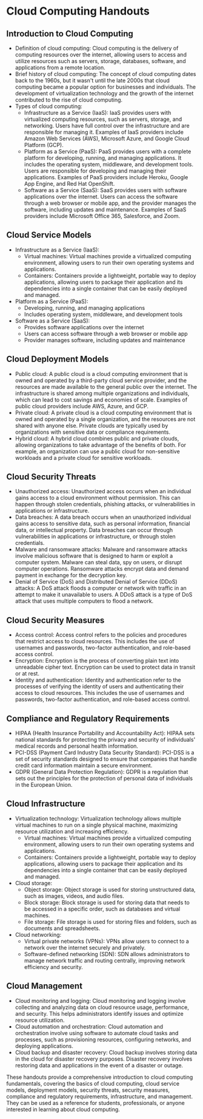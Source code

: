 Cloud Computing Handouts
=====================

Introduction to Cloud Computing
----------------------------

* Definition of cloud computing: Cloud computing is the delivery of computing resources over the internet, allowing users to access and utilize resources such as servers, storage, databases, software, and applications from a remote location.
* Brief history of cloud computing: The concept of cloud computing dates back to the 1960s, but it wasn't until the late 2000s that cloud computing became a popular option for businesses and individuals. The development of virtualization technology and the growth of the internet contributed to the rise of cloud computing.
* Types of cloud computing:
	+ Infrastructure as a Service (IaaS): IaaS provides users with virtualized computing resources, such as servers, storage, and networking. Users have full control over the infrastructure and are responsible for managing it. Examples of IaaS providers include Amazon Web Services (AWS), Microsoft Azure, and Google Cloud Platform (GCP).
	+ Platform as a Service (PaaS): PaaS provides users with a complete platform for developing, running, and managing applications. It includes the operating system, middleware, and development tools. Users are responsible for developing and managing their applications. Examples of PaaS providers include Heroku, Google App Engine, and Red Hat OpenShift.
	+ Software as a Service (SaaS): SaaS provides users with software applications over the internet. Users can access the software through a web browser or mobile app, and the provider manages the software, including updates and maintenance. Examples of SaaS providers include Microsoft Office 365, Salesforce, and Zoom.

Cloud Service Models
-------------------

* Infrastructure as a Service (IaaS):
	+ Virtual machines: Virtual machines provide a virtualized computing environment, allowing users to run their own operating systems and applications.
	+ Containers: Containers provide a lightweight, portable way to deploy applications, allowing users to package their application and its dependencies into a single container that can be easily deployed and managed.
* Platform as a Service (PaaS):
	+ Developing, running, and managing applications
	+ Includes operating system, middleware, and development tools
* Software as a Service (SaaS):
	+ Provides software applications over the internet
	+ Users can access software through a web browser or mobile app
	+ Provider manages software, including updates and maintenance

Cloud Deployment Models
-----------------------

* Public cloud: A public cloud is a cloud computing environment that is owned and operated by a third-party cloud service provider, and the resources are made available to the general public over the internet. The infrastructure is shared among multiple organizations and individuals, which can lead to cost savings and economies of scale. Examples of public cloud providers include AWS, Azure, and GCP.
* Private cloud: A private cloud is a cloud computing environment that is owned and operated by a single organization, and the resources are not shared with anyone else. Private clouds are typically used by organizations with sensitive data or compliance requirements.
* Hybrid cloud: A hybrid cloud combines public and private clouds, allowing organizations to take advantage of the benefits of both. For example, an organization can use a public cloud for non-sensitive workloads and a private cloud for sensitive workloads.

Cloud Security Threats
--------------------

* Unauthorized access: Unauthorized access occurs when an individual gains access to a cloud environment without permission. This can happen through stolen credentials, phishing attacks, or vulnerabilities in applications or infrastructure.
* Data breaches: A data breach occurs when an unauthorized individual gains access to sensitive data, such as personal information, financial data, or intellectual property. Data breaches can occur through vulnerabilities in applications or infrastructure, or through stolen credentials.
* Malware and ransomware attacks: Malware and ransomware attacks involve malicious software that is designed to harm or exploit a computer system. Malware can steal data, spy on users, or disrupt computer operations. Ransomware attacks encrypt data and demand payment in exchange for the decryption key.
* Denial of Service (DoS) and Distributed Denial of Service (DDoS) attacks: A DoS attack floods a computer or network with traffic in an attempt to make it unavailable to users. A DDoS attack is a type of DoS attack that uses multiple computers to flood a network.

Cloud Security Measures
----------------------

* Access control: Access control refers to the policies and procedures that restrict access to cloud resources. This includes the use of usernames and passwords, two-factor authentication, and role-based access control.
* Encryption: Encryption is the process of converting plain text into unreadable cipher text. Encryption can be used to protect data in transit or at rest.
* Identity and authentication: Identity and authentication refer to the processes of verifying the identity of users and authenticating their access to cloud resources. This includes the use of usernames and passwords, two-factor authentication, and role-based access control.

Compliance and Regulatory Requirements
-----------------------------------

* HIPAA (Health Insurance Portability and Accountability Act): HIPAA sets national standards for protecting the privacy and security of individuals' medical records and personal health information.
* PCI-DSS (Payment Card Industry Data Security Standard): PCI-DSS is a set of security standards designed to ensure that companies that handle credit card information maintain a secure environment.
* GDPR (General Data Protection Regulation): GDPR is a regulation that sets out the principles for the protection of personal data of individuals in the European Union.

Cloud Infrastructure
-------------------

* Virtualization technology: Virtualization technology allows multiple virtual machines to run on a single physical machine, maximizing resource utilization and increasing efficiency.
	+ Virtual machines: Virtual machines provide a virtualized computing environment, allowing users to run their own operating systems and applications.
	+ Containers: Containers provide a lightweight, portable way to deploy applications, allowing users to package their application and its dependencies into a single container that can be easily deployed and managed.
* Cloud storage:
	+ Object storage: Object storage is used for storing unstructured data, such as images, videos, and audio files.
	+ Block storage: Block storage is used for storing data that needs to be accessed in a specific order, such as databases and virtual machines.
	+ File storage: File storage is used for storing files and folders, such as documents and spreadsheets.
* Cloud networking:
	+ Virtual private networks (VPNs): VPNs allow users to connect to a network over the internet securely and privately.
	+ Software-defined networking (SDN): SDN allows administrators to manage network traffic and routing centrally, improving network efficiency and security.

Cloud Management
----------------

* Cloud monitoring and logging: Cloud monitoring and logging involve collecting and analyzing data on cloud resource usage, performance, and security. This helps administrators identify issues and optimize resource utilization.
* Cloud automation and orchestration: Cloud automation and orchestration involve using software to automate cloud tasks and processes, such as provisioning resources, configuring networks, and deploying applications.
* Cloud backup and disaster recovery: Cloud backup involves storing data in the cloud for disaster recovery purposes. Disaster recovery involves restoring data and applications in the event of a disaster or outage.

These handouts provide a comprehensive introduction to cloud computing fundamentals, covering the basics of cloud computing, cloud service models, deployment models, security threats, security measures, compliance and regulatory requirements, infrastructure, and management. They can be used as a reference for students, professionals, or anyone interested in learning about cloud computing.
